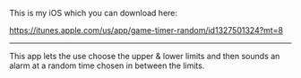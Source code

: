 This is my iOS which you can download here:

https://itunes.apple.com/us/app/game-timer-random/id1327501324?mt=8

*******************************************************************

This app lets the use choose the upper & lower limits and then sounds an alarm at a random time chosen in between the limits.
